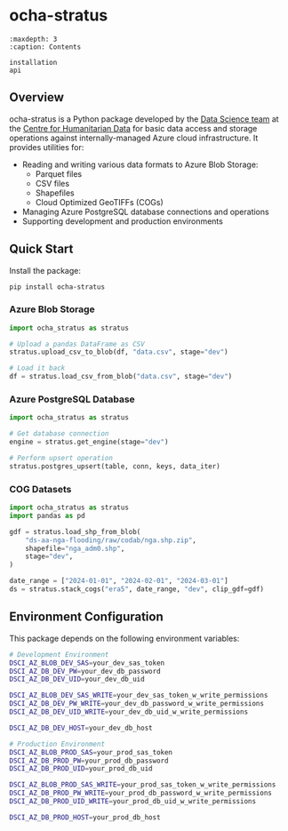 # ocha-stratus

```{toctree}
:maxdepth: 3
:caption: Contents

installation
api
```

## Overview

ocha-stratus is a Python package developed by the [Data Science team](https://centre.humdata.org/data-science/) at the [Centre for Humanitarian Data](https://centre.humdata.org/) for basic data access and storage operations against internally-managed Azure cloud infrastructure. It provides utilities for:

- Reading and writing various data formats to Azure Blob Storage:
  - Parquet files
  - CSV files
  - Shapefiles
  - Cloud Optimized GeoTIFFs (COGs)
- Managing Azure PostgreSQL database connections and operations
- Supporting development and production environments

## Quick Start

Install the package:
```bash
pip install ocha-stratus
```

### Azure Blob Storage

```python
import ocha_stratus as stratus

# Upload a pandas DataFrame as CSV
stratus.upload_csv_to_blob(df, "data.csv", stage="dev")

# Load it back
df = stratus.load_csv_from_blob("data.csv", stage="dev")
```

### Azure PostgreSQL Database

```python
import ocha_stratus as stratus

# Get database connection
engine = stratus.get_engine(stage="dev")

# Perform upsert operation
stratus.postgres_upsert(table, conn, keys, data_iter)
```

### COG Datasets

```python
import ocha_stratus as stratus
import pandas as pd

gdf = stratus.load_shp_from_blob(
    "ds-aa-nga-flooding/raw/codab/nga.shp.zip",
    shapefile="nga_adm0.shp",
    stage="dev",
)

date_range = ["2024-01-01", "2024-02-01", "2024-03-01"]
ds = stratus.stack_cogs("era5", date_range, "dev", clip_gdf=gdf)


```

## Environment Configuration

This package depends on the following environment variables:

```bash
# Development Environment
DSCI_AZ_BLOB_DEV_SAS=your_dev_sas_token
DSCI_AZ_DB_DEV_PW=your_dev_db_password
DSCI_AZ_DB_DEV_UID=your_dev_db_uid

DSCI_AZ_BLOB_DEV_SAS_WRITE=your_dev_sas_token_w_write_permissions
DSCI_AZ_DB_DEV_PW_WRITE=your_dev_db_password_w_write_permissions
DSCI_AZ_DB_DEV_UID_WRITE=your_dev_db_uid_w_write_permissions

DSCI_AZ_DB_DEV_HOST=your_dev_db_host

# Production Environment
DSCI_AZ_BLOB_PROD_SAS=your_prod_sas_token
DSCI_AZ_DB_PROD_PW=your_prod_db_password
DSCI_AZ_DB_PROD_UID=your_prod_db_uid

DSCI_AZ_BLOB_PROD_SAS_WRITE=your_prod_sas_token_w_write_permissions
DSCI_AZ_DB_PROD_PW_WRITE=your_prod_db_password_w_write_permissions
DSCI_AZ_DB_PROD_UID_WRITE=your_prod_db_uid_w_write_permissions

DSCI_AZ_DB_PROD_HOST=your_prod_db_host
```
